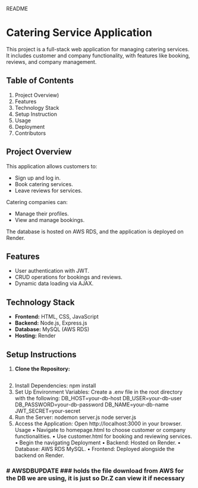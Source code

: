README

# Catering Service Application

This project is a full-stack web application for managing catering services. It includes customer and company functionality, with features like booking, reviews, and company management.

## Table of Contents
1. Project Overview)
2. Features
3. Technology Stack
4. Setup Instruction
5. Usage
6. Deployment
7. Contributors

## Project Overview
This application allows customers to:
- Sign up and log in.
- Book catering services.
- Leave reviews for services.

Catering companies can:
- Manage their profiles.
- View and manage bookings.

The database is hosted on AWS RDS, and the application is deployed on Render.

## Features
- User authentication with JWT.
- CRUD operations for bookings and reviews.
- Dynamic data loading via AJAX.

## Technology Stack
- **Frontend:** HTML, CSS, JavaScript
- **Backend:** Node.js, Express.js
- **Database:** MySQL (AWS RDS)
- **Hosting:** Render

## Setup Instructions
1. **Clone the Repository:**
   ```bash
2.	Install Dependencies:
npm install
3.	Set Up Environment Variables: Create a .env file in the root directory with the following:
DB_HOST=your-db-host
DB_USER=your-db-user
DB_PASSWORD=your-db-password
DB_NAME=your-db-name
JWT_SECRET=your-secret
4.	Run the Server:
nodemon server.js 
node server.js
5.	Access the Application: Open http://localhost:3000 in your browser.
Usage
•	Navigate to homepage.html to choose customer or company functionalities.
•	Use customer.html for booking and reviewing services.
•	Begin the navigating
Deployment
•	Backend: Hosted on Render.
•	Database: AWS RDS MySQL.
•	Frontend: Deployed alongside the backend on Render.
### # AWSDBUPDATE ### holds the file download from AWS for the DB we are using, it is just so Dr.Z can view it if necessary
